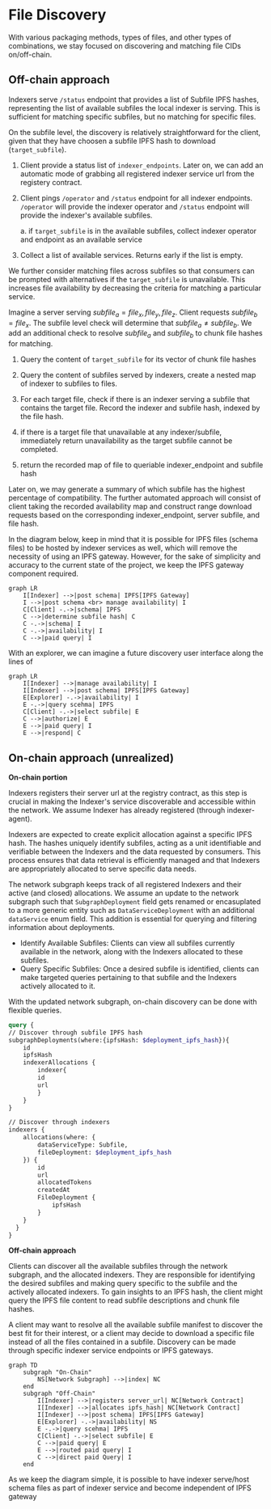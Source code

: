 # File Discovery

With various packaging methods, types of files, and other types of combinations, we stay focused on discovering and matching file CIDs on/off-chain.

## Off-chain approach

Indexers serve `/status` endpoint that provides a list of Subfile IPFS hashes, representing the list of available subfiles the local indexer is serving. This is sufficient for matching specific subfiles, but no matching for specific files. 

On the subfile level, the discovery is relatively straightforward for the client, given that they have choosen a subfile IPFS hash to download (`target_subfile`).

1. Client provide a status list of `indexer_endpoints`. Later on, we can add an automatic mode of grabbing all registered indexer service url from the registery contract.

2. Client pings `/operator` and `/status` endpoint for all indexer endpoints. `/operator` will provide the indexer operator and `/status` endpoint will provide the indexer's available subfiles.

    a. if `target_subfile` is in the available subfiles, collect indexer operator and endpoint as an available service

3. Collect a list of available services. Returns early if the list is empty.

We further consider matching files across subfiles so that consumers can be prompted with alternatives if the `target_subfile` is unavailable. This increases file availability by decreasing the criteria for matching a particular service.

Imagine a server serving $subfile_a = {file_x, file_y, file_z}$. Client requests $subfile_b = {file_x}$. The subfile level check will determine that $subfile_a\neq subfile_b$. We add an additional check to resolve $subfile_a$ and $subfile_b$ to chunk file hashes for matching. 

1. Query the content of `target_subfile` for its vector of chunk file hashes

2. Query the content of subfiles served by indexers, create a nested map of indexer to subfiles to files.

3. For each target file, check if there is an indexer serving a subfile that contains the target file. Record the indexer and subfile hash, indexed by the file hash.

4. if there is a target file that unavailable at any indexer/subfile, immediately return unavailability as the target subfile cannot be completed.

5. return the recorded map of file to queriable indexer_endpoint and subfile hash

Later on, we may generate a summary of which subfile has the highest percentage of compatibility. The further automated approach will consist of client taking the recorded availability map and construct range download requests based on the corresponding indexer_endpoint, server subfile, and file hash.

In the diagram below, keep in mind that it is possible for IPFS files (schema files) to be hosted by indexer services as well, which will remove the necessity of using an IPFS gateway. However, for the sake of simplicity and accuracy to the current state of the project, we keep the IPFS gateway component required. 

```mermaid
graph LR
    I[Indexer] -->|post schema| IPFS[IPFS Gateway]
    I -->|post schema <br> manage availability| I 
    C[Client] -.->|schema| IPFS
    C -->|determine subfile hash| C 
    C -.->|schema| I
    C -.->|availability| I
    C -->|paid query| I
```
With an explorer, we can imagine a future discovery user interface along the lines of 

```mermaid
graph LR
    I[Indexer] -->|manage availability| I
    I[Indexer] -->|post schema| IPFS[IPFS Gateway]
    E[Explorer] -.->|availability| I
    E -.->|query scehma| IPFS
    C[Client] -.->|select subfile| E
    C -->|authorize| E
    E -->|paid query| I
    E -->|respond| C
```  

## On-chain approach (unrealized)


**On-chain portion**

Indexers registers their server url at the registry contract, as this step is crucial in making the Indexer's service discoverable and accessible within the network. We assume Indexer has already registered (through indexer-agent). 

Indexers are expected to create explicit allocation against a specific IPFS hash. The hashes uniquely identify subfiles, acting as a unit identifiable and verifiable between the Indexers and the data requested by consumers. This process ensures that data retrieval is efficiently managed and that Indexers are appropriately allocated to serve specific data needs.

The network subgraph keeps track of all registered Indexers and their active (and closed) allocations. We assume an update to the network subgraph such that `SubgraphDeployment` field gets renamed or encasuplated to a more generic entity such as `DataServiceDeployment` with an additional `dataService` enum field. This addition is essential for querying and filtering information about deployments.

- Identify Available Subfiles: Clients can view all subfiles currently available in the network, along with the Indexers allocated to these subfiles.
- Query Specific Subfiles: Once a desired subfile is identified, clients can make targeted queries pertaining to that subfile and the Indexers actively allocated to it.

With the updated network subgraph, on-chain discovery can be done with flexible queries.

```graphql
query {
// Discover through subfile IPFS hash
subgraphDeployments(where:{ipfsHash: $deployment_ipfs_hash}){
    id
    ipfsHash
    indexerAllocations {
        indexer{
        id
        url
        }
    }
}

// Discover through indexers
indexers {
    allocations(where: {
        dataServiceType: Subfile,
        fileDeployment: $deployment_ipfs_hash
    }) {
        id
        url
        allocatedTokens
        createdAt
        FileDeployment {
            ipfsHash
        }
    }
  }
}

```


**Off-chain approach**

Clients can discover all the available subfiles through the network subgraph, and the allocated indexers. They are responsible for identifying the desired subfiles and making query specific to the subfile and the actively allocated indexers. To gain insights to an IPFS hash, the client might query the IPFS file content to read subfile descriptions and chunk file hashes. 

A client may want to resolve all the available subfile manifest to discover the best fit for their interest, or a client may decide to download a specific file instead of all the files contained in a subfile. Discovery can be made through specific indexer service endpoints or IPFS gateways. 

```mermaid
graph TD
    subgraph "On-Chain"
        NS[Network Subgraph] -->|index| NC
    end
    subgraph "Off-Chain"
        I[Indexer] -->|registers server_url| NC[Network Contract]
        I[Indexer] -->|allocates ipfs_hash| NC[Network Contract]
        I[Indexer] -->|post schema| IPFS[IPFS Gateway]
        E[Explorer] -.->|availability| NS
        E -.->|query scehma| IPFS
        C[Client] -.->|select subfile| E
        C -->|paid query| E
        E -->|routed paid query| I
        C -->|direct paid Query| I
    end
```

As we keep the diagram simple, it is possible to have indexer serve/host schema files as part of indexer service and become independent of IPFS gateway
